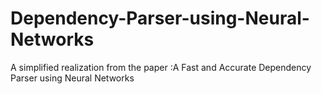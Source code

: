 # Dependency-Parser-using-Neural-Networks
A simplified realization from the paper :A Fast and Accurate Dependency Parser using Neural Networks

